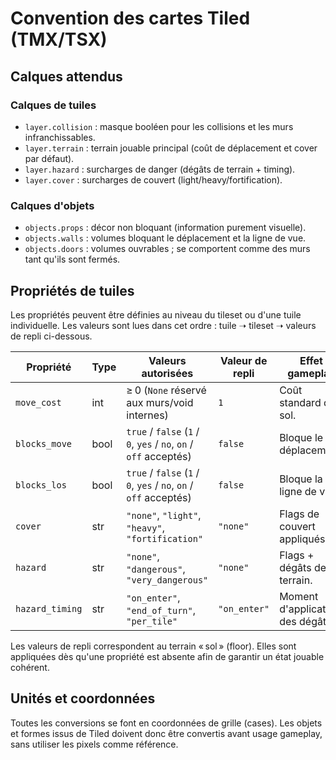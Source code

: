# Convention des cartes Tiled (TMX/TSX)

## Calques attendus

### Calques de tuiles
- `layer.collision` : masque booléen pour les collisions et les murs infranchissables.
- `layer.terrain` : terrain jouable principal (coût de déplacement et cover par défaut).
- `layer.hazard` : surcharges de danger (dégâts de terrain + timing).
- `layer.cover` : surcharges de couvert (light/heavy/fortification).

### Calques d'objets
- `objects.props` : décor non bloquant (information purement visuelle).
- `objects.walls` : volumes bloquant le déplacement et la ligne de vue.
- `objects.doors` : volumes ouvrables ; se comportent comme des murs tant qu'ils sont fermés.

## Propriétés de tuiles
Les propriétés peuvent être définies au niveau du tileset ou d'une tuile individuelle. Les valeurs sont lues dans cet ordre : tuile ➝ tileset ➝ valeurs de repli ci-dessous.

Propriété       | Type | Valeurs autorisées                                | Valeur de repli | Effet gameplay
----------------|------|----------------------------------------------------|-----------------|----------------
`move_cost`     | int  | ≥ 0 (`None` réservé aux murs/void internes)        | `1`             | Coût standard du sol.
`blocks_move`   | bool | `true` / `false` (`1` / `0`, `yes` / `no`, `on` / `off` acceptés) | `false`         | Bloque le déplacement.
`blocks_los`    | bool | `true` / `false` (`1` / `0`, `yes` / `no`, `on` / `off` acceptés) | `false`         | Bloque la ligne de vue.
`cover`         | str  | `"none"`, `"light"`, `"heavy"`, `"fortification"` | `"none"`       | Flags de couvert appliqués.
`hazard`        | str  | `"none"`, `"dangerous"`, `"very_dangerous"`      | `"none"`       | Flags + dégâts de terrain.
`hazard_timing` | str  | `"on_enter"`, `"end_of_turn"`, `"per_tile"`      | `"on_enter"`   | Moment d'application des dégâts.

Les valeurs de repli correspondent au terrain « sol » (floor). Elles sont appliquées dès qu'une propriété est absente afin de garantir un état jouable cohérent.

## Unités et coordonnées
Toutes les conversions se font en coordonnées de grille (cases). Les objets et formes issus de Tiled doivent donc être convertis avant usage gameplay, sans utiliser les pixels comme référence.
